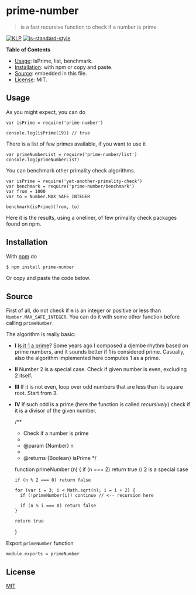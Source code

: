 # prime-number

> is a fast recursive function to check if a number is prime

[![KLP](https://img.shields.io/badge/kiss-literate-orange.svg)](https://github.com/fibo/kiss-literate-programming) [![js-standard-style](https://img.shields.io/badge/code%20style-standard-brightgreen.svg)](http://standardjs.com/)

**Table of Contents**

* [Usage](#usage): isPrime, list, benchmark.
* [Installation](#installation): with npm or copy and paste.
* [Source](#source): embedded in this file.
* [License](#license): MIT.

## Usage

As you might expect, you can do

```
var isPrime = require('prime-number')

console.log(isPrime(19)) // true
```

There is a list of few primes available, if you want to use it

```
var primeNumberList = require('prime-number/list')
console.log(primeNumberList)
```

You can benchmark other primality check algorithms.

```
var isPrime = require('yet-another-primality-check')
var benchmark = require('prime-number/benchmark')
var from = 1000
var to = Number.MAX_SAFE_INTEGER

benchmark(isPrime)(from, to)
```

Here it is the results, using a oneliner, of few primality check packages
found on npm.


## Installation

With [npm](https://npmjs.org/) do

```bash
$ npm install prime-number
```

Or copy and paste the code below.

## Source

First of all, do not check if **n** is an integer or positive or less than `Number.MAX_SAFE_INTEGER`.
You can do it with some other function before calling `primeNumber`.

The algorithm is really basic:

* **I** [Is it 1 a prime](https://en.wikipedia.org/wiki/Prime_number#Primality_of_one)?  Some years ago I composed a djembe rhythm based on prime numbers, and it sounds better if 1 is considered prime.  Casually, also the algorithm implemented here computes 1 as a prime.
* **II** Number 2 is a special case. Check if given number is even, excluding 2 itself.
* **III** If it is not even, loop over odd numbers that are less than its square root. Start from 3.
* **IV** If such odd is a prime (here the function is called *recursively*) check if it is a divisor of the given number.


    /**
     * Check if a number is prime
     *
     * @param {Number} n
     *
     * @returns {Boolean} isPrime
     */

    function primeNumber (n) {
      if (n === 2) return true // 2 is a special case

      if (n % 2 === 0) return false

      for (var i = 3; i < Math.sqrt(n); i = i + 2) {
        if (!primeNumber(i)) continue // <-- recursion here

        if (n % i === 0) return false
      }

      return true
    }


Export `primeNumber` function

    module.exports = primeNumber

## License

[MIT](http://g14n.info/mit-license/)
